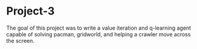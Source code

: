 # Project-3
The goal of this project was to write a value iteration and q-learning agent capable of solving pacman, gridworld, and helping a crawler move across the screen.

